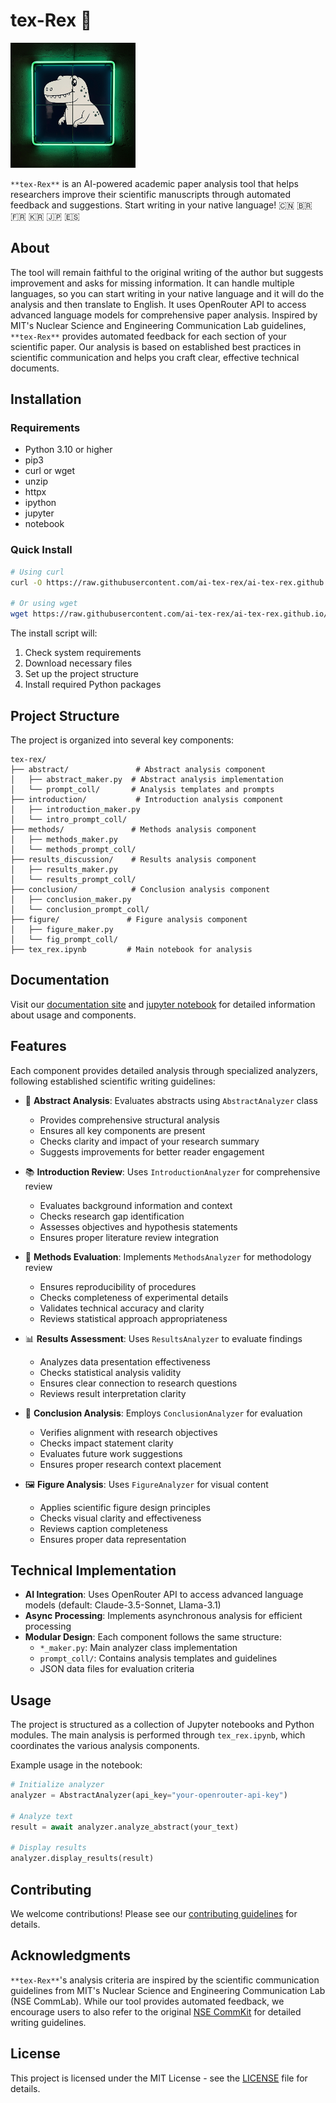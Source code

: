 # tex-Rex 🦖

<img src="logo.png" alt="tex-Rex Logo" width="200">

`**tex-Rex**` is an AI-powered academic paper analysis tool that helps researchers improve their scientific manuscripts through automated feedback and suggestions. 
Start writing in your native language! 🇨🇳 🇧🇷 🇫🇷 🇰🇷 🇯🇵 🇪🇸 
## About

The tool will remain faithful to the original writing of the author but suggests improvement and asks for missing information. It can handle multiple languages, so you can start writing in your native language and it will do the analysis and then translate to English. It uses OpenRouter API to access advanced language models for comprehensive paper analysis.
Inspired by MIT's Nuclear Science and Engineering Communication Lab guidelines, `**tex-Rex**` provides automated feedback for each section of your scientific paper. Our analysis is based on established best practices in scientific communication and helps you craft clear, effective technical documents.

## Installation

### Requirements
- Python 3.10 or higher
- pip3
- curl or wget
- unzip
- httpx
- ipython
- jupyter
- notebook

### Quick Install
```bash
# Using curl
curl -O https://raw.githubusercontent.com/ai-tex-rex/ai-tex-rex.github.io/main/install.sh && chmod +x install.sh && ./install.sh

# Or using wget
wget https://raw.githubusercontent.com/ai-tex-rex/ai-tex-rex.github.io/main/install.sh && chmod +x install.sh && ./install.sh
```

The install script will:
1. Check system requirements
2. Download necessary files
3. Set up the project structure
4. Install required Python packages

## Project Structure

The project is organized into several key components:

```
tex-rex/
├── abstract/               # Abstract analysis component
│   ├── abstract_maker.py  # Abstract analysis implementation
│   └── prompt_coll/       # Analysis templates and prompts
├── introduction/           # Introduction analysis component
│   ├── introduction_maker.py
│   └── intro_prompt_coll/
├── methods/               # Methods analysis component
│   ├── methods_maker.py
│   └── methods_prompt_coll/
├── results_discussion/    # Results analysis component
│   ├── results_maker.py
│   └── results_prompt_coll/
├── conclusion/            # Conclusion analysis component
│   ├── conclusion_maker.py
│   └── conclusion_prompt_coll/
├── figure/               # Figure analysis component
│   ├── figure_maker.py
│   └── fig_prompt_coll/
├── tex_rex.ipynb         # Main notebook for analysis
```

## Documentation

Visit our [documentation site](https://ai-tex-rex.github.io) and [jupyter notebook](tex_rex.ipynb) for detailed information about usage and components.

## Features

Each component provides detailed analysis through specialized analyzers, following established scientific writing guidelines:

- 📝 **Abstract Analysis**: Evaluates abstracts using `AbstractAnalyzer` class
  - Provides comprehensive structural analysis
  - Ensures all key components are present
  - Checks clarity and impact of your research summary
  - Suggests improvements for better reader engagement

- 📚 **Introduction Review**: Uses `IntroductionAnalyzer` for comprehensive review
  - Evaluates background information and context
  - Checks research gap identification
  - Assesses objectives and hypothesis statements
  - Ensures proper literature review integration

- 🧪 **Methods Evaluation**: Implements `MethodsAnalyzer` for methodology review
  - Ensures reproducibility of procedures
  - Checks completeness of experimental details
  - Validates technical accuracy and clarity
  - Reviews statistical approach appropriateness

- 📊 **Results Assessment**: Uses `ResultsAnalyzer` to evaluate findings
  - Analyzes data presentation effectiveness
  - Checks statistical analysis validity
  - Ensures clear connection to research questions
  - Reviews result interpretation clarity

- 🎯 **Conclusion Analysis**: Employs `ConclusionAnalyzer` for evaluation
  - Verifies alignment with research objectives
  - Checks impact statement clarity
  - Evaluates future work suggestions
  - Ensures proper research context placement

- 🖼️ **Figure Analysis**: Uses `FigureAnalyzer` for visual content
  - Applies scientific figure design principles
  - Checks visual clarity and effectiveness
  - Reviews caption completeness
  - Ensures proper data representation

## Technical Implementation

- **AI Integration**: Uses OpenRouter API to access advanced language models (default: Claude-3.5-Sonnet, Llama-3.1)
- **Async Processing**: Implements asynchronous analysis for efficient processing
- **Modular Design**: Each component follows the same structure:
  - `*_maker.py`: Main analyzer class implementation
  - `prompt_coll/`: Contains analysis templates and guidelines
  - JSON data files for evaluation criteria

## Usage

The project is structured as a collection of Jupyter notebooks and Python modules. The main analysis is performed through `tex_rex.ipynb`, which coordinates the various analysis components.

Example usage in the notebook:
```python
# Initialize analyzer
analyzer = AbstractAnalyzer(api_key="your-openrouter-api-key")

# Analyze text
result = await analyzer.analyze_abstract(your_text)

# Display results
analyzer.display_results(result)
```

## Contributing

We welcome contributions! Please see our [contributing guidelines](CONTRIBUTING.md) for details.

## Acknowledgments

`**tex-Rex**`'s analysis criteria are inspired by the scientific communication guidelines from MIT's Nuclear Science and Engineering Communication Lab (NSE CommLab). While our tool provides automated feedback, we encourage users to also refer to the original [NSE CommKit](https://mitcommlab.mit.edu/nse/use-the-commkit/) for detailed writing guidelines.

## License

This project is licensed under the MIT License - see the [LICENSE](LICENSE) file for details. 
